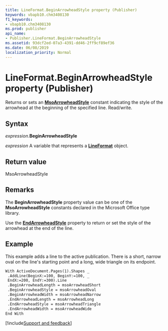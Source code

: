 ```yaml
---
title: LineFormat.BeginArrowheadStyle property (Publisher)
keywords: vbapb10.chm3408130
f1_keywords:
- vbapb10.chm3408130
ms.prod: publisher
api_name:
- Publisher.LineFormat.BeginArrowheadStyle
ms.assetid: 93dcf2ed-07a3-4391-dd46-2ff9cf89ef36
ms.date: 06/08/2019
localization_priority: Normal
---
```



# LineFormat.BeginArrowheadStyle property (Publisher)

Returns or sets an **[MsoArrowheadStyle](Office.MsoArrowheadStyle.md)** constant indicating the style of the arrowhead at the beginning of the specified line. Read/write.


## Syntax

_expression_.**BeginArrowheadStyle**

_expression_ A variable that represents a **[LineFormat](Publisher.LineFormat.md)** object.


## Return value

MsoArrowheadStyle


## Remarks

The **BeginArrowheadStyle** property value can be one of the **MsoArrowheadStyle** constants declared in the Microsoft Office type library.

Use the **[EndArrowheadStyle](Publisher.LineFormat.EndArrowheadStyle.md)** property to return or set the style of the arrowhead at the end of the line.


## Example

This example adds a line to the active publication. There is a short, narrow oval on the line's starting point and a long, wide triangle on its endpoint.

```vb
With ActiveDocument.Pages(1).Shapes _ 
 .AddLine(BeginX:=100, BeginY:=100, _ 
 EndX:=200, EndY:=300).Line 
 .BeginArrowheadLength = msoArrowheadShort 
 .BeginArrowheadStyle = msoArrowheadOval 
 .BeginArrowheadWidth = msoArrowheadNarrow 
 .EndArrowheadLength = msoArrowheadLong 
 .EndArrowheadStyle = msoArrowheadTriangle 
 .EndArrowheadWidth = msoArrowheadWide 
End With 

```

[!include[Support and feedback](~/includes/feedback-boilerplate.md)]